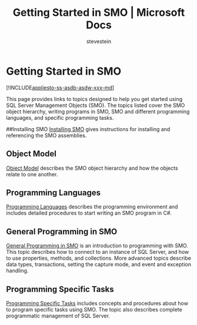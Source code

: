 ﻿---
title: "Getting Started in SMO | Microsoft Docs"
ms.custom: ""
ms.date: "08/06/2017"
ms.prod: "sql-non-specified"
ms.prod_service: "database-engine"
ms.service: ""
ms.component: "smo"
ms.reviewer: ""
ms.suite: "sql"
ms.technology: 

ms.tgt_pltfrm: ""
ms.topic: "article"
helpviewer_keywords: 
  - "SQL Server Management Objects, about SQL Server Management Objects"
  - "SMO [SQL Server], about SQL Server Management Objects"
ms.assetid: ecc62702-c0d5-4180-b3c2-16ec5030caa7
caps.latest.revision: 34
author: "stevestein"
ms.author: "sstein"
manager: "craigg"
ms.workload: "On Demand"
monikerRange: "= azuresqldb-current || = azure-sqldw-latest || >= sql-server-2016 || = sqlallproducts-allversions"
---
# Getting Started in SMO
[!INCLUDE[appliesto-ss-asdb-asdw-xxx-md](../../includes/appliesto-ss-asdb-asdw-xxx-md.md)]

This page provides links to topics designed to help you get started using SQL Server Management Objects (SMO). The topics listed cover the SMO object hierarchy, writing programs in SMO, SMO and different programming languages, and specific programming tasks.  
 
##Installing SMO
[Installing SMO](installing-smo.md) gives instructions for installing and referencing the SMO assemblies.

## Object Model  
[Object Model](../../relational-databases/server-management-objects-smo/smo-object-model.md) describes the SMO object hierarchy and how the objects relate to one another.  
  
## Programming Languages  
[Programming Languages](../../relational-databases/server-management-objects-smo/smo-programming-languages.md) describes the programming environment and includes detailed procedures to start writing an SMO program in C#.  
  
## General Programming in SMO  
[General Programming in SMO](../../relational-databases/server-management-objects-smo/create-program/creating-smo-programs.md) is an introduction to programming with SMO. This topic describes how to connect to an instance of SQL Server, and how to use properties, methods, and collections. More advanced topics describe data types, transactions, setting the capture mode, and event and exception handling.  
  
## Programming Specific Tasks  
[Programming Specific Tasks](../../relational-databases/server-management-objects-smo/tasks/programming-specific-tasks.md) includes concepts and procedures about how to program specific tasks using SMO. The topic also describes complete programmatic management of SQL Server.  
  
  
